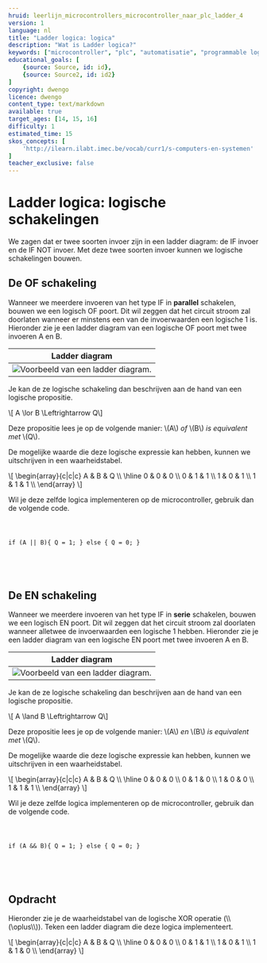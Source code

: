 ```yaml
---
hruid: leerlijn_microcontrollers_microcontroller_naar_plc_ladder_4
version: 1
language: nl
title: "Ladder logica: logica"
description: "Wat is Ladder logica?"
keywords: ["microcontroller", "plc", "automatisatie", "programmable logic controller", "µC", "ladder"]
educational_goals: [
    {source: Source, id: id}, 
    {source: Source2, id: id2}
]
copyright: dwengo
licence: dwengo
content_type: text/markdown
available: true
target_ages: [14, 15, 16]
difficulty: 1
estimated_time: 15
skos_concepts: [
    'http://ilearn.ilabt.imec.be/vocab/curr1/s-computers-en-systemen'
]
teacher_exclusive: false
---
```


# Ladder logica: logische schakelingen

We zagen dat er twee soorten invoer zijn in een ladder diagram: de IF invoer en de IF NOT invoer. Met deze twee soorten invoer kunnen we logische schakelingen bouwen.

## De **OF** schakeling

Wanneer we meerdere invoeren van het type IF in **parallel** schakelen, bouwen we een logisch OF poort. Dit wil zeggen dat het circuit stroom zal doorlaten wanneer er minstens een van de invoerwaarden een logische 1 is. Hieronder zie je een ladder diagram van een logische OF poort met twee invoeren A en B.

| Ladder diagram |
|:---:|
| ![Voorbeeld van een ladder diagram.](images/sample_no_labels.svg "Voorbeeld van een ladder diagram.") | 

Je kan de ze logische schakeling dan beschrijven aan de hand van een logische propositie.

\\[ A \lor B \Leftrightarrow Q\\]

Deze propositie lees je op de volgende manier: \\(A\\) *of* \\(B\\) *is equivalent met* \\(Q\\).

De mogelijke waarde die deze logische expressie kan hebben, kunnen we uitschrijven in een waarheidstabel.

\\[
    \begin{array}{c|c|c}
        A & B & Q \\\\
        \hline 
        0 & 0 & 0 \\\\
        0 & 1 & 1 \\\\
        1 & 0 & 1 \\\\
        1 & 1 & 1 \\\\
    \end{array}
\\]

Wil je deze zelfde logica implementeren op de microcontroller, gebruik dan de volgende code.

<div class="dwengo-content">
    <pre>
<code class="language-cpp" data-filename="filename.cpp">
   
   if (A || B){
        Q = 1;
   } else {
        Q = 0;
   }

</code>
    </pre>
</div>


## De **EN** schakeling

Wanneer we meerdere invoeren van het type IF in **serie** schakelen, bouwen we een logisch EN poort. Dit wil zeggen dat het circuit stroom zal doorlaten wanneer alletwee de invoerwaarden een logische 1 hebben. Hieronder zie je een ladder diagram van een logische EN poort met twee invoeren A en B.

| Ladder diagram |
|:---:|
| ![Voorbeeld van een ladder diagram.](images/and.svg "Voorbeeld van een ladder diagram.") | 

Je kan de ze logische schakeling dan beschrijven aan de hand van een logische propositie.

\\[ A \land B \Leftrightarrow Q\\]

Deze propositie lees je op de volgende manier: \\(A\\) *en* \\(B\\) *is equivalent met* \\(Q\\).

De mogelijke waarde die deze logische expressie kan hebben, kunnen we uitschrijven in een waarheidstabel.

\\[
    \begin{array}{c|c|c}
        A & B & Q \\\\
        \hline 
        0 & 0 & 0 \\\\
        0 & 1 & 0 \\\\
        1 & 0 & 0 \\\\
        1 & 1 & 1 \\\\
    \end{array}
\\]


Wil je deze zelfde logica implementeren op de microcontroller, gebruik dan de volgende code.

<div class="dwengo-content">
    <pre>
<code class="language-cpp" data-filename="filename.cpp">
   
   if (A && B){
        Q = 1;
   } else {
        Q = 0;
   }

</code>
    </pre>
</div>


<div class="dwengo-content assignment">
<h2 class="title">Opdracht</h2>
<div class="content">
Hieronder zie je de waarheidstabel van de logische XOR operatie (\\(\oplus\\)). Teken een ladder diagram die deze logica implementeert.

\\[
    \begin{array}{c|c|c}
        A & B & Q \\\\
        \hline 
        0 & 0 & 0 \\\\
        0 & 1 & 1 \\\\
        1 & 0 & 1 \\\\
        1 & 1 & 0 \\\\
    \end{array}
\\]

</div>
</div>
